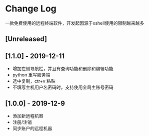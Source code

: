 # Change Log
一款免费使用的远程终端软件，开发起因源于xshell使用的限制越来越多

## [Unreleased]

## [1.1.0] - 2019-12-11
* 增加左侧导航栏，并且有查询功能和删除和编辑功能
* python 重写服务端
* 选中复制，ctr+v 粘贴
* 不填写主机用户名密码时，支持使用全局主账号密码

## [1.0.0] - 2019-12-9
* 添加新远程机器
* 注册/注销
* 同步账户的远程机器